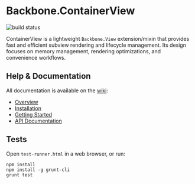 # Backbone.ContainerView

![build status](https://api.travis-ci.org/gmac/backbone.containerview.png)

ContainerView is a lightweight `Backbone.View` extension/mixin that provides fast and efficient subview rendering and lifecycle management. Its design focuses on memory management, rendering optimizations, and convenience workflows.

## Help & Documentation

All documentation is available on the [wiki](https://github.com/gmac/backbone.containerview/wiki):

- [Overview](https://github.com/gmac/backbone.containerview/wiki/Overview)
- [Installation](https://github.com/gmac/backbone.containerview/wiki/Installation)
- [Getting Started](https://github.com/gmac/backbone.containerview/wiki/Getting-Started)
- [API Documentation](https://github.com/gmac/backbone.containerview/wiki/API-Documentation)

## Tests

Open `test-runner.html` in a web browser, or run:

	npm install
	npm install -g grunt-cli
	grunt test
